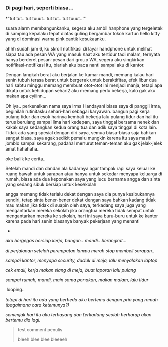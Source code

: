 ### Di pagi hari, seperti biasa...

*"tut tut.. tut tuuut.. tut tut.. tut tuuut..."

suara alarm membangunkanku, segera aku ambil hanphone yang tergeletak di samping kepalaku tepat diatas guling bergambar tokoh kartun hello kitty yang di dominasi warna pink cantik kesukaanku.

ahhh sudah jam 6, ku skroll notifikasi di layar handphone untuk melihat siapa tau ada pesan WA yang masuk saat aku tertidur tadi malam, ternyata hanya berderet pesan-pesan dari group WA, segera aku singkirkan notifikasi-notifikasi itu, biarlah aku baca nanti sampai aku di kantor.

Dengan langkah berat aku berjalan ke kamar mandi, memang kalau hari senin tubuh terasa berat untuk bergerak untuk beraktifitas, efek libur dua hari sabtu minggu memang membuat otot-otot ini menjadi manja, tetapi apa dikata untuk kehidupan sehari2 aku memang perlu bekerja, kalo gak aku makan apa cyiiinn...

Oh iya.. perkenalkan nama saya Irma Handayani biasa saya di panggil irma, beginilah rutinitasku sehari-hari sebagai karyawan. bangun pagi kerja pulang tidur dan esok harinya kembali bekerja lalu pulang tidur dan hal itu terus berulang sampai lima hari kedepan, saya tinggal bersama nenek dan kakak saya sedangkan kedua orang tua dan adik saya tinggal di kota lain. Tidak ada yang spesial dengan diri saya, semua biasa-biasa saja bahkan sangat biasa. saya agak sedikit pemalu mungkin karena itu saya masih jomblo sampai sekarang, padahal menurut teman-teman aku gak jelak-jelek amat hahahaha..

oke balik ke cerita..

Setelah mandi dan dandan ala kadarnya agar tampak rapi saya keluar ke ruang bawah untuk sarapan atau hanya untuk sekedar menyapa keluarga di rumah, biasa ada dua keponakan saya yang lucu bernama angga dan sinta yang sedang sibuk bersiap untuk kesekolah

 angga memang tidak terlalu dekat dengan saya dia punya kesibukannya sendiri, tetap sinta bener-bener dekat dengan saya bahkan kadang tidak mau makan jika tidak di suapin oleh saya, terkadang saya juga yang mengantarkan mereka sekolah jika orangtua mereka tidak sempat untuk mengantarkan mereka ke sekolah, hari ini saya buru-buru untuk ke kantor karena pada hari senin biasanya banyak pekerjaan yang menanti

*





*aku bergegas bersiap kerja, bangun.. mandi.. berangkat...*

*di perjalanan setelah perempatan lampu merah stop membeli sarapan..*

*sampai kantor, menyapa security, duduk di meja, lalu menyalakan laptop*

*cek email, kerja makan siang di meja, buat laporan lalu pulang*

*sampai rumah, mandi, main sama ponakan, makan malam, lalu tidur*

​	looping..

*tetapi di hari itu ada yang berbeda aku bertemu dengan pria yang ramah (bagaimana cara ketemunya?)*

*semenjak hari itu aku terbayang dan terkadang seolah berharap akan bertemu dia lagi.*



> test comment penulis
>
> bleeh blee blee bleeeeh
